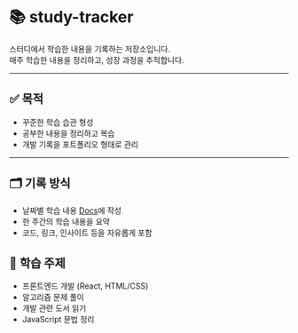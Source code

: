 # 📚 study-tracker

스터디에서 학습한 내용을 기록하는 저장소입니다.  
매주 학습한 내용을 정리하고, 성장 과정을 추적합니다.

---

## ✅ 목적

- 꾸준한 학습 습관 형성
- 공부한 내용을 정리하고 복습
- 개발 기록을 포트폴리오 형태로 관리

---

## 🗂️ 기록 방식

- 날짜별 학습 내용 [Docs](https://github.com/89yunik/study-tracker/tree/main/docs)에 작성
- 한 주간의 학습 내용을 요약
- 코드, 링크, 인사이트 등을 자유롭게 포함

## 📌 학습 주제

- 프론트엔드 개발 (React, HTML/CSS)
- 알고리즘 문제 풀이
- 개발 관련 도서 읽기
- JavaScript 문법 정리
